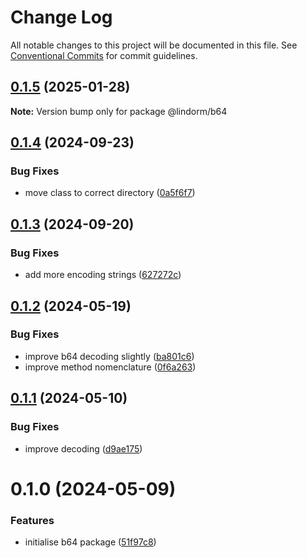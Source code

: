 # Change Log

All notable changes to this project will be documented in this file.
See [Conventional Commits](https://conventionalcommits.org) for commit guidelines.

## [0.1.5](https://github.com/lindorm-io/monorepo/compare/@lindorm/b64@0.1.4...@lindorm/b64@0.1.5) (2025-01-28)

**Note:** Version bump only for package @lindorm/b64

## [0.1.4](https://github.com/lindorm-io/monorepo/compare/@lindorm/b64@0.1.3...@lindorm/b64@0.1.4) (2024-09-23)

### Bug Fixes

- move class to correct directory ([0a5f6f7](https://github.com/lindorm-io/monorepo/commit/0a5f6f784c0fd7727d37d36234dfabd75b8ad9c0))

## [0.1.3](https://github.com/lindorm-io/monorepo/compare/@lindorm/b64@0.1.2...@lindorm/b64@0.1.3) (2024-09-20)

### Bug Fixes

- add more encoding strings ([627272c](https://github.com/lindorm-io/monorepo/commit/627272c1f5cb1dc31da8ff3e284fde084f1a25d7))

## [0.1.2](https://github.com/lindorm-io/monorepo/compare/@lindorm/b64@0.1.1...@lindorm/b64@0.1.2) (2024-05-19)

### Bug Fixes

- improve b64 decoding slightly ([ba801c6](https://github.com/lindorm-io/monorepo/commit/ba801c6c396794bc44228b0ef4d9f432f320f452))
- improve method nomenclature ([0f6a263](https://github.com/lindorm-io/monorepo/commit/0f6a263843e21948ba83081ba1bdd2b5f2d55c5a))

## [0.1.1](https://github.com/lindorm-io/monorepo/compare/@lindorm/b64@0.1.0...@lindorm/b64@0.1.1) (2024-05-10)

### Bug Fixes

- improve decoding ([d9ae175](https://github.com/lindorm-io/monorepo/commit/d9ae175a4b9104f3e8ba0a79257982b423a3e71c))

# 0.1.0 (2024-05-09)

### Features

- initialise b64 package ([51f97c8](https://github.com/lindorm-io/monorepo/commit/51f97c856829a49b3ba0c0b48f5f33520acc2e8d))
